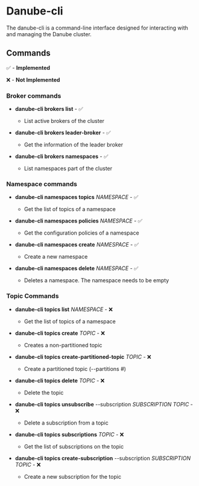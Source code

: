 # Danube-cli

The danube-cli is a command-line interface designed for interacting with and managing the Danube cluster.

## Commands

✅ - **Implemented**

❌ - **Not Implemented**

### Broker commands

- **danube-cli brokers list** - ✅
  - List active brokers of the cluster

- **danube-cli brokers leader-broker** - ✅
  - Get the information of the leader broker

- **danube-cli brokers namespaces** - ✅
  - List namespaces part of the cluster

### Namespace commands

- **danube-cli namespaces topics** *NAMESPACE* - ✅
  - Get the list of topics of a namespace

- **danube-cli namespaces policies** *NAMESPACE* - ✅
  - Get the configuration policies of a namespace

- **danube-cli namespaces create** *NAMESPACE* - ✅
  - Create a new namespace

- **danube-cli namespaces delete** *NAMESPACE* - ✅
  - Deletes a namespace. The namespace needs to be empty

### Topic Commands

- **danube-cli topics list** *NAMESPACE* - ❌
  - Get the list of topics of a namespace

- **danube-cli topics create** *TOPIC* - ❌
  - Creates a non-partitioned topic

- **danube-cli topics create-partitioned-topic** *TOPIC* - ❌
  - Create a partitioned topic (--partitions #)

- **danube-cli topics delete** *TOPIC* - ❌
  - Delete the topic

- **danube-cli topics unsubscribe** --subscription *SUBSCRIPTION* *TOPIC* - ❌
  - Delete a subscription from a topic

- **danube-cli topics subscriptions** *TOPIC* - ❌
  - Get the list of subscriptions on the topic
  
- **danube-cli topics create-subscription** --subscription *SUBSCRIPTION* *TOPIC* - ❌
  - Create a new subscription for the topic
